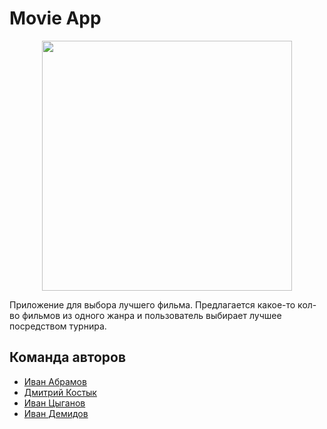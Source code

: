 #  Movie App
<p align="center"><a href="https://github.com/kodzzzima/KLAD" target="_blank"><img src="https://github.com/kodzzzima/KLAD/blob/master/app/src/main/ic_launcher2-playstore.png?raw=true" width="400"></a></p>

Приложение для выбора лучшего фильма. Предлагается какое-то кол-во фильмов из одного жанра и пользователь выбирает лучшее посредством турнира.

## Команда авторов

- [Иван Абрамов](https://github.com/Alberto195)
- [Дмитрий Костык](https://github.com/kodzzzima)
- [Иван Цыганов](https://github.com/fatalem0)
- [Иван Демидов](https://github.com/GypsyJR777)

##

